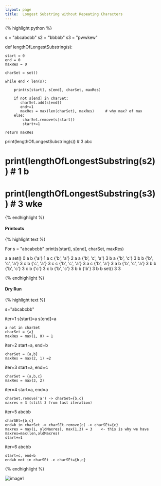 ```yaml
---
layout: page
title:  Longest Substring without Repeating Characters
---
```





{% highlight python %}



s = "abcabcbb"
s2 = "bbbbb"
s3 = "pwwkew"

def lengthOfLongestSubstring(s):

    start = 0
    end = 0
    maxRes = 0

    charSet = set()

    while end < len(s):

        print(s[start], s[end], charSet, maxRes)

        if not s[end] in charSet:
           charSet.add(s[end])
           end+=1
           maxRes = max(len(charSet), maxRes)     # why max? of max
        else:
            charSet.remove(s[start])
            start+=1

    return maxRes


print(lengthOfLongestSubstring(s))      # 3 abc
# print(lengthOfLongestSubstring(s2))     # 1 b
# print(lengthOfLongestSubstring(s3))     # 3 wke

{% endhighlight %}


#### Printouts


{% highlight text %}

For s = "abcabcbb"
print(s[start], s[end], charSet, maxRes)

a a set() 0
a b {'a'} 1
a c {'b', 'a'} 2
a a {'b', 'c', 'a'} 3
b a {'b', 'c'} 3
b b {'b', 'c', 'a'} 3
c b {'c', 'a'} 3
c c {'b', 'c', 'a'} 3
a c {'b', 'a'} 3
a b {'b', 'c', 'a'} 3
b b {'b', 'c'} 3
c b {'c'} 3
c b {'b', 'c'} 3
b b {'b'} 3
b b set() 3
3

{% endhighlight %}


#### Dry Run


{% highlight text %}



s="abcabcbb"


iter=1
    s[start]=a
    s[end]=a

    a not in charSet
    charSet = {a}
    maxRes = max(1, 0) = 1

iter=2
    start=a, end=b

    charSet = {a,b}
    maxRes = max(2, 1) =2

iter=3
    start=a, end=c

    charSet = {a,b,c}
    maxRes = max(3, 2)

iter=4
    start=a, end=a

    charSet.remove('a') -> charSet={b,c}
    maxres = 3 (still 3 from last iteration)

iter=5
    a<bca>bcbb

    charSEt={b,c}
    end=b in charSet -> charSEt.remove(c) -> charSEt={c}
    maxres = max(1, oldMaxres), max(1,3) = 3    <- this is why we have maxres=max(len,oldMaxres)
    start+=1

iter=6
    ab<cab>cbb

    start=c, end=b
    end=b not in charSEt -> charSEt={b,c}

{% endhighlight %}


![image1]()
